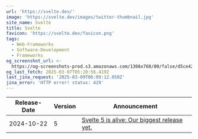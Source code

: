 ```yaml
---
url: 'https://svelte.dev/'
image: 'https://svelte.dev/images/twitter-thumbnail.jpg'
site_name: Svelte
title: Svelte
favicon: 'https://svelte.dev/favicon.png'
tags:
  - Web-Frameworks
  - Software-Development
  - Frameworks
og_screenshot_url: >-
  https://og-screenshots-prod.s3.amazonaws.com/1366x768/80/false/d5ce42d3352af3144b253670b8c6e9d274edd84ae1a6d00f4bcb57078b7e303f.jpeg
og_last_fetch: 2025-03-07T05:20:56.419Z
last_jina_request: '2025-03-09T06:09:12.050Z'
jina_error: 'HTTP error! status: 429'
---
```


| Release-Date | Version | Announcement                                                                             |
| ------------ | ------- | ---------------------------------------------------------------------------------------- |
| 2024-10-22   | 5       | [Svelte 5 is alive: Our biggest release yet.](https://svelte.dev/blog/svelte-5-is-alive) |

